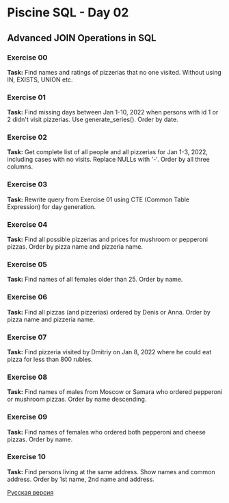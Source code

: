 # Piscine SQL - Day 02

## Advanced JOIN Operations in SQL

### Exercise 00
**Task:** Find names and ratings of pizzerias that no one visited. Without using IN, EXISTS, UNION etc.

### Exercise 01
**Task:** Find missing days between Jan 1-10, 2022 when persons with id 1 or 2 didn't visit pizzerias. Use generate_series(). Order by date.

### Exercise 02
**Task:** Get complete list of all people and all pizzerias for Jan 1-3, 2022, including cases with no visits. Replace NULLs with '-'. Order by all three columns.

### Exercise 03
**Task:** Rewrite query from Exercise 01 using CTE (Common Table Expression) for day generation.

### Exercise 04
**Task:** Find all possible pizzerias and prices for mushroom or pepperoni pizzas. Order by pizza name and pizzeria name.

### Exercise 05
**Task:** Find names of all females older than 25. Order by name.

### Exercise 06
**Task:** Find all pizzas (and pizzerias) ordered by Denis or Anna. Order by pizza name and pizzeria name.

### Exercise 07
**Task:** Find pizzeria visited by Dmitriy on Jan 8, 2022 where he could eat pizza for less than 800 rubles.

### Exercise 08
**Task:** Find names of males from Moscow or Samara who ordered pepperoni or mushroom pizzas. Order by name descending.

### Exercise 09
**Task:** Find names of females who ordered both pepperoni and cheese pizzas. Order by name.

### Exercise 10
**Task:** Find persons living at the same address. Show names and common address. Order by 1st name, 2nd name and address.

[Русская версия](README_RUS.md)